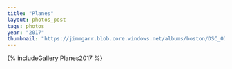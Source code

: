 ```yaml
---
title: "Planes"
layout: photos_post
tags: photos
year: "2017"
thumbnail: "https://jimmgarr.blob.core.windows.net/albums/boston/DSC_0738.jpg"
---
```


{% includeGallery Planes2017 %}